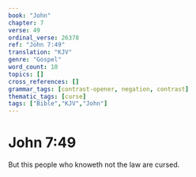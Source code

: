 ```yaml
---
book: "John"
chapter: 7
verse: 49
ordinal_verse: 26378
ref: "John 7:49"
translation: "KJV"
genre: "Gospel"
word_count: 10
topics: []
cross_references: []
grammar_tags: [contrast-opener, negation, contrast]
thematic_tags: [curse]
tags: ["Bible","KJV","John"]
---
```


# John 7:49

But this people who knoweth not the law are cursed.
